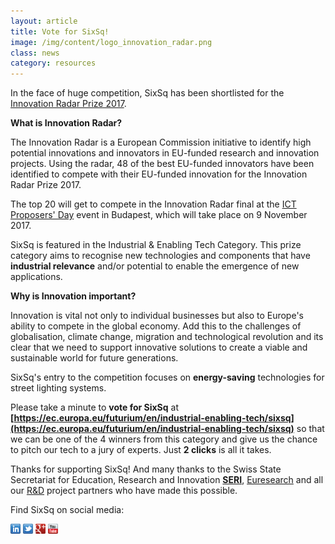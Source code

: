 ```yaml
---
layout: article
title: Vote for SixSq!
image: /img/content/logo_innovation_radar.png
class: news
category: resources
---
```


In the face of huge competition, SixSq has been shortlisted for the [Innovation Radar Prize 2017](https://ec.europa.eu/digital-single-market/en/news/innovation-radar-prize-2017). 

**What is Innovation Radar?**

The Innovation Radar is a European Commission initiative to identify high potential innovations and innovators in EU-funded research and innovation projects. Using the radar, 48 of the best EU-funded innovators have been identified to compete with their EU-funded innovation for the Innovation Radar Prize 2017.

The top 20 will get to compete in the Innovation Radar final at the [ICT Proposers' Day](https://ec.europa.eu/digital-single-market/en/events/ict-proposers-day-2017) event in Budapest, which will take place on 9 November 2017.

SixSq is featured in the Industrial & Enabling Tech Category. This prize category aims to recognise new technologies and components that have **industrial relevance** and/or potential to enable the emergence of new applications.

**Why is Innovation important?**

Innovation is vital not only to individual businesses but also to Europe's ability to compete in the global economy. Add this to the challenges of globalisation, climate change, migration and technological revolution and its clear that we need to support innovative solutions to create a viable and sustainable world for future generations. 
 
SixSq's entry to the competition focuses on **energy-saving** technologies for street lighting systems.

Please take a minute to **vote for SixSq** at **[https://ec.europa.eu/futurium/en/industrial-enabling-tech/sixsq](https://ec.europa.eu/futurium/en/industrial-enabling-tech/sixsq)**
so that we can be one of the 4 winners from this category and give us the chance to pitch our tech to a jury of experts. Just **2 clicks** is all it takes. 

Thanks for supporting SixSq! And many thanks to the Swiss State Secretariat for Education, Research and Innovation **[SERI](https://www.sbfi.admin.ch/sbfi/en/home.html)**, [Euresearch](https://www.euresearch.ch/en/) and all our [R&D](http://sixsq.com/r-and-d/) project partners who have made this possible.



Find SixSq on social media:

<a href="http://linkedin.com/company/sixsq"><img src="/img/design/linkedin_small.png" alt="LinkedIn" width="16" /></a> <a href="http://twitter.com/@sixsq"><img src="/img/design/twitter_small.png" alt="Twitter" width="16" /></a> <a href="http://plus.google.com/+sixsq"><img src="/img/design/google_plus_small.png" alt="Google+" width="16" /></a> <a href="https://www.youtube.com/channel/UCGYw3n7c-QsDtsVH32By1-g"><img src="/img/design/youtube_small.png" alt="Youtube" width="16"/></a>





